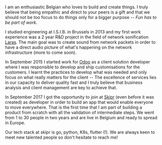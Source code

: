 I am an enthusiastic Belgian who loves to build and create things. I truly believe that being empathic and direct to your peers is a gift and that we should not be too focus to do things only for a bigger purpose -- *Fun has to be part of work*.

I studied engineering at I.S.I.B. in Brussels in 2013 and my first work experience was a 2 year R&D project in the field of network sonification [Laras](http://laras.be). The main goal was to create sound from network packets in order to have a direct audio picture of what's happening on the network infrastructure (more to come soon).


In September 2015 I started work for [Odoo](https://odoo.com) as a client solution developer where I was responsible to develop and ship customisations for the customers. I learnt the practices to develop what was needed and only focus on what really matters for the client -- The excellence of services lies in our capacity to deliver quality fast and I truly believe that business analysis and client management are key to achieve that.


In September 2017 I got the opportunity to join at [Skipr](https://skipr.co) (even before it was created) as developer in order to build an app that would enable everyone to move everywhere. That is the first time that I am part of building a product from scratch with all the validation of intermediate steps. We went from 1 to 30 people in two years and are live in Belgium and ready to spread in Europe.

Our tech stack at skipr is go, python, K8s, flutter (!). We are always keen to meet new talented people so don't hesitate to reach me!

